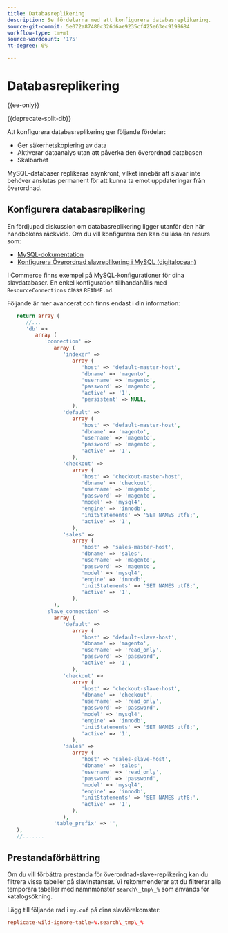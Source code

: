 ```yaml
---
title: Databasreplikering
description: Se fördelarna med att konfigurera databasreplikering.
source-git-commit: 5e072a87480c326d6ae9235cf425e63ec9199684
workflow-type: tm+mt
source-wordcount: '175'
ht-degree: 0%

---
```



# Databasreplikering

{{ee-only}}

{{deprecate-split-db}}

Att konfigurera databasreplikering ger följande fördelar:

- Ger säkerhetskopiering av data
- Aktiverar dataanalys utan att påverka den överordnad databasen
- Skalbarhet

MySQL-databaser replikeras asynkront, vilket innebär att slavar inte behöver anslutas permanent för att kunna ta emot uppdateringar från överordnad.

## Konfigurera databasreplikering

En fördjupad diskussion om databasreplikering ligger utanför den här handbokens räckvidd. Om du vill konfigurera den kan du läsa en resurs som:

- [MySQL-dokumentation](https://dev.mysql.com/doc/refman/5.6/en/replication.html)
- [Konfigurera Överordnad slavreplikering i MySQL (digitalocean)](https://www.digitalocean.com/community/tutorials/how-to-set-up-replication-in-mysql)

I Commerce finns exempel på MySQL-konfigurationer för dina slavdatabaser. En enkel konfiguration tillhandahålls med `ResourceConnections` class `README.md`.

Följande är mer avancerat och finns endast i din information:

```php
   return array (
      //...
      'db' =>
         array (
            'connection' =>
               array (
                  'indexer' =>
                     array (
                        'host' => 'default-master-host',
                        'dbname' => 'magento',
                        'username' => 'magento',
                        'password' => 'magento',
                        'active' => '1',
                        'persistent' => NULL,
                     ),
                  'default' =>
                     array (
                        'host' => 'default-master-host',
                        'dbname' => 'magento',
                        'username' => 'magento',
                        'password' => 'magento',
                        'active' => '1',
                     ),
                  'checkout' =>
                     array (
                        'host' => 'checkout-master-host',
                        'dbname' => 'checkout',
                        'username' => 'magento',
                        'password' => 'magento',
                        'model' => 'mysql4',
                        'engine' => 'innodb',
                        'initStatements' => 'SET NAMES utf8;',
                        'active' => '1',
                     ),
                  'sales' =>
                     array (
                        'host' => 'sales-master-host',
                        'dbname' => 'sales',
                        'username' => 'magento',
                        'password' => 'magento',
                        'model' => 'mysql4',
                        'engine' => 'innodb',
                        'initStatements' => 'SET NAMES utf8;',
                        'active' => '1',
                     ),
               ),
            'slave_connection' =>
               array (
                  'default' =>
                     array (
                        'host' => 'default-slave-host',
                        'dbname' => 'magento',
                        'username' => 'read_only',
                        'password' => 'password',
                        'active' => '1',
                     ),
                  'checkout' =>
                     array (
                        'host' => 'checkout-slave-host',
                        'dbname' => 'checkout',
                        'username' => 'read_only',
                        'password' => 'password',
                        'model' => 'mysql4',
                        'engine' => 'innodb',
                        'initStatements' => 'SET NAMES utf8;',
                        'active' => '1',
                     ),
                  'sales' =>
                     array (
                        'host' => 'sales-slave-host',
                        'dbname' => 'sales',
                        'username' => 'read_only',
                        'password' => 'password',
                        'model' => 'mysql4',
                        'engine' => 'innodb',
                        'initStatements' => 'SET NAMES utf8;',
                        'active' => '1',
                     ),
                  ),
               'table_prefix' => '',
   ),
   //.......
```

## Prestandaförbättring

Om du vill förbättra prestanda för överordnad-slave-replikering kan du filtrera vissa tabeller på slavinstanser. Vi rekommenderar att du filtrerar alla temporära tabeller med namnmönster `search\_tmp\_%` som används för katalogsökning.

Lägg till följande rad i `my.cnf` på dina slavförekomster:

```conf
replicate-wild-ignore-table=%.search\_tmp\_%
```

